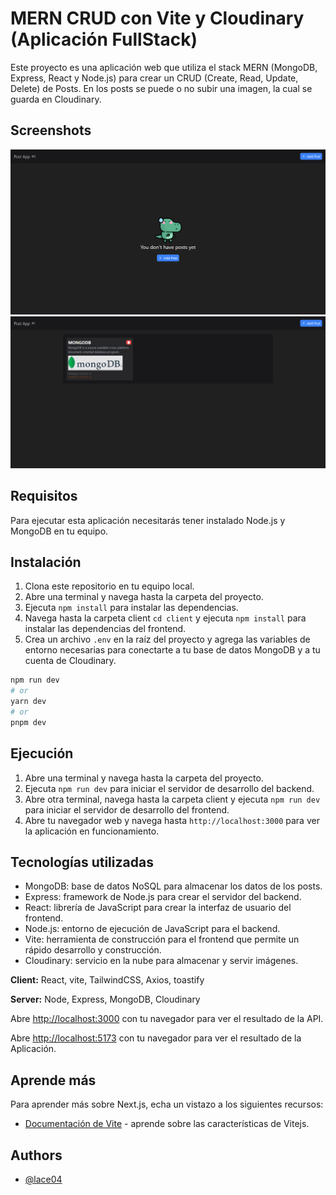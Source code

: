 # MERN CRUD con Vite y Cloudinary (Aplicación FullStack)

Este proyecto es una aplicación web que utiliza el stack MERN (MongoDB, Express, React y Node.js) para crear un CRUD (Create, Read, Update, Delete) de Posts. En los posts se puede o no subir una imagen, la cual se guarda en Cloudinary.

## Screenshots

![Screenshot #1](./client/public/sc1.png)
![Screenshot #2](./client/public/sc2.png)

## Requisitos

Para ejecutar esta aplicación necesitarás tener instalado Node.js y MongoDB en tu equipo.

## Instalación

1. Clona este repositorio en tu equipo local.
2. Abre una terminal y navega hasta la carpeta del proyecto.
3. Ejecuta `npm install` para instalar las dependencias.
4. Navega hasta la carpeta client `cd client` y ejecuta `npm install` para instalar las dependencias del frontend.
5. Crea un archivo `.env` en la raíz del proyecto y agrega las variables de entorno necesarias para conectarte a tu base de datos MongoDB y a tu cuenta de Cloudinary.

```bash
npm run dev
# or
yarn dev
# or
pnpm dev
```

## Ejecución

1. Abre una terminal y navega hasta la carpeta del proyecto.
2. Ejecuta `npm run dev` para iniciar el servidor de desarrollo del backend.
3. Abre otra terminal, navega hasta la carpeta client y ejecuta `npm run dev` para iniciar el servidor de desarrollo del frontend.
4. Abre tu navegador web y navega hasta `http://localhost:3000` para ver la aplicación en funcionamiento.

## Tecnologías utilizadas

- MongoDB: base de datos NoSQL para almacenar los datos de los posts.
- Express: framework de Node.js para crear el servidor del backend.
- React: librería de JavaScript para crear la interfaz de usuario del frontend.
- Node.js: entorno de ejecución de JavaScript para el backend.
- Vite: herramienta de construcción para el frontend que permite un rápido desarrollo y construcción.
- Cloudinary: servicio en la nube para almacenar y servir imágenes.

**Client:** React, vite, TailwindCSS, Axios, toastify

**Server:** Node, Express, MongoDB, Cloudinary

Abre [http://localhost:3000](http://localhost:3000) con tu navegador para ver el resultado de la API.

Abre [http://localhost:5173](http://localhost:5173) con tu navegador para ver el resultado de la Aplicación.

## Aprende más

Para aprender más sobre Next.js, echa un vistazo a los siguientes recursos:

- [Documentación de Vite](https://vitejs.dev/guide/) - aprende sobre las características de Vitejs.

## Authors

- [@lace04](https://www.github.com/lace04)
